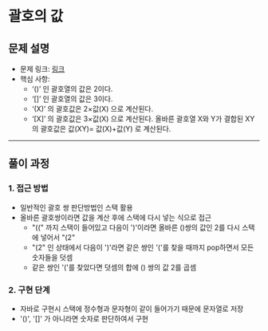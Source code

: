 # 괄호의 값

## 문제 설명
- 문제 링크: [링크](https://www.acmicpc.net/problem/2504)
- 핵심 사항:
  - ‘()’ 인 괄호열의 값은 2이다.
  - ‘[]’ 인 괄호열의 값은 3이다.
  - ‘(X)’ 의 괄호값은 2×값(X) 으로 계산된다.
  - ‘[X]’ 의 괄호값은 3×값(X) 으로 계산된다.
  올바른 괄호열 X와 Y가 결합된 XY의 괄호값은 값(XY)= 값(X)+값(Y) 로 계산된다.
---

## 풀이 과정

### 1. **접근 방법**
- 일반적인 괄호 쌍 판단방법인 스택 활용
- 올바른 괄호쌍이라면 값을 계산 후에 스택에 다시 넣는 식으로 접근
  - "((" 까지 스택이 들어있고 다음이 ')'이라면 올바른 ()쌍의 값인 2를 다시 스택에 넣어서 "(2"
  - "(2" 인 상태에서 다음이 ')'라면 같은 쌍인 '('를 찾을 때까지 pop하면서 모든 숫자들을 덧셈
  - 같은 쌍인 '('를 찾았다면 덧셈의 합에 () 쌍의 값 2를 곱셈

### 2. **구현 단계**
- 자바로 구현시 스택에 정수형과 문자형이 같이 들어가기 때문에 문자열로 저장
- '()', '[]' 가 아니라면 숫자로 판단하여서 구현
